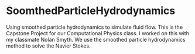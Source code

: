 # SoomthedParticleHydrodynamics
Using smoothed particle hydrodynamics to simulate fluid flow. 
This is the Capstone Project for our Computational Physics class. I worked on this with my classmate Nolan Smyth. We use the smoothed particle hydrodynamics method to solve the Navier Stokes.


